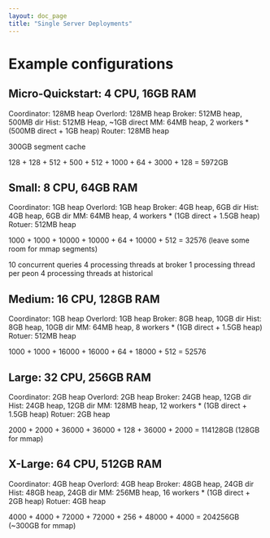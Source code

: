 ```yaml
---
layout: doc_page
title: "Single Server Deployments"
---
```


# Example configurations


Micro-Quickstart: 4 CPU, 16GB RAM
------------

Coordinator: 128MB heap
Overlord: 128MB heap
Broker: 512MB heap, 500MB dir 
Hist: 512MB Heap, ~1GB direct
MM: 64MB heap, 2 workers * (500MB direct + 1GB heap)
Router: 128MB heap

300GB segment cache

128 + 128 + 512 + 500 + 512 + 1000 + 64 + 3000 + 128 = 5972GB



Small: 8 CPU, 64GB RAM
------------

Coordinator: 1GB heap
Overlord: 1GB heap
Broker: 4GB heap, 6GB dir
Hist: 4GB heap, 6GB dir
MM: 64MB heap, 4 workers * (1GB direct + 1.5GB heap)
Rotuer: 512MB heap

1000 + 1000 + 10000 + 10000 + 64 + 10000 + 512 = 32576 (leave some room for mmap segments)

10 concurrent queries
4 processing threads at broker
1 processing thread per peon
4 processing threads at historical



Medium: 16 CPU, 128GB RAM
------------
Coordinator: 1GB heap
Overlord: 1GB heap
Broker: 8GB heap, 10GB dir
Hist: 8GB heap, 10GB dir
MM: 64MB heap, 8 workers * (1GB direct + 1.5GB heap)
Rotuer: 512MB heap

1000 + 1000 + 16000 + 16000 + 64 + 18000 + 512 = 52576




Large: 32 CPU, 256GB RAM
------------

Coordinator: 2GB heap
Overlord: 2GB heap
Broker: 24GB heap, 12GB dir
Hist: 24GB heap, 12GB dir
MM: 128MB heap, 12 workers * (1GB direct + 1.5GB heap)
Rotuer: 2GB heap

2000 + 2000 + 36000 + 36000 + 128 + 36000 + 2000 = 114128GB (128GB for mmap)




X-Large: 64 CPU, 512GB RAM
------------

Coordinator: 4GB heap
Overlord: 4GB heap
Broker: 48GB heap, 24GB dir
Hist: 48GB heap, 24GB dir
MM: 256MB heap, 16 workers * (1GB direct + 2GB heap)
Rotuer: 4GB heap

4000 + 4000 + 72000 + 72000 + 256 + 48000 + 4000 = 204256GB (~300GB for mmap)